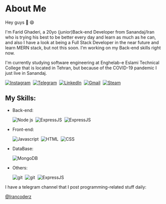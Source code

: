 # About Me
Hey guys :wave: 😄

I'm Farid Ghaderi, a 20yo (junior)Back-end Developer from Sanandaj/Iran who is trying his best to be better every day and learn as much as he can, and also I have a look at being a Full Stack Developer in the near future and learn MERN stack, but not this soon. I'm working on my Back-end skills right now.

I'm currently studying software engineering at Enghelab-e Eslami Technical College that is located in Tehran, but because of the COVID-19 pandemic I just live in Sanandaj.

<a href="https://www.instagram.com/far1dghaderi"><img src="https://img.shields.io/badge/instagram-%23E4405F.svg?&style=for-the-badge&logo=instagram&logoColor=white" alt="Instagram" /></a>&nbsp;
<a href="https://t.me/far1dghaderi"><img src="https://img.shields.io/badge/Telegram-%23E4405F.svg?&style=for-the-badge&logo=telegram&logoColor=white&color=lightblue" alt="Telegram" /></a>&nbsp;
<a href="https://www.linkedin.com/in/farid-ghaderi-ba9911167/"><img src="https://img.shields.io/badge/linkedin-%230077B5.svg?&style=for-the-badge&logo=linkedin&logoColor=white" alt="LinkedIn" /></a>&nbsp;
<a href="mailto:faridghaderi2001@gmail.com?subject=Hello%20Farid"><img src="https://img.shields.io/badge/gmail-%23D14836.svg?&style=for-the-badge&logo=gmail&logoColor=white" alt="Gmail"/></a>&nbsp;
<a href="https://steamcommunity.com/id/faridghaderi/"><img src="https://img.shields.io/badge/Steam-%23D14836.svg?&style=for-the-badge&logo=steam&logoColor=white&color=black" alt="Steam"/></a>&nbsp;

## My Skills:

* Back-end:
 
  <img src="https://img.shields.io/badge/Node.JS-%23E4405F.svg?&style=for-the-badge&logo=Node.js&logoColor=lightgreen&color=black" alt="Node js" /></a>&nbsp;
  <img src="https://img.shields.io/badge/Express.JS-%23E4405F.svg?&style=for-the-badge&logo=Node.js&logoColor=lightgreen&color=black" alt="ExpressJS" /></a>&nbsp;
  <img src="https://img.shields.io/badge/Socket.io-%23E4405F.svg?&style=for-the-badge&logo=Socket.io&logoColor=lightgreen&color=black" alt="ExpressJS" /></a>&nbsp;
  
* Front-end:
 
  <img src="https://img.shields.io/badge/Vanilla JS-%23E4405F.svg?&style=for-the-badge&logo=javascript&logoColor=yellow&color=black" alt="Javascript" /></a>&nbsp;
  <img src="https://img.shields.io/badge/HTML-%23E4405F.svg?&style=for-the-badge&logo=HTML5&logoColor=orange&color=black" alt="HTML" /></a>&nbsp;
  <img src="https://img.shields.io/badge/CSS-%23E4405F.svg?&style=for-the-badge&logo=CSS3&logoColor=blue&color=black" alt="CSS" /></a>&nbsp;

* DataBase:

  <img src="https://img.shields.io/badge/MongoDB-%23E4405F.svg?&style=for-the-badge&logo=mongodb&logoColor=lightgreen&color=black" alt="MongoDB" /></a>&nbsp;
  
* Others:

  <img src="https://img.shields.io/badge/Git-%23E4405F.svg?&style=for-the-badge&logo=Git&logoColor=orange&color=black" alt="git" /></a>&nbsp;
  <img src="https://img.shields.io/badge/typescript-%23E4405F.svg?&style=for-the-badge&logo=typescript&logoColor=blue&color=black" alt="git" /></a>&nbsp;
  <img src="https://img.shields.io/badge/Redis-%23E4405F.svg?&style=for-the-badge&logo=Redis&logoColor=Red&color=black" alt="ExpressJS" /></a>&nbsp;

 
  
I have a telegram channel that I post programming-related stuff daily:

[@Irancoderz](https://t.me/irancoderz)

  




